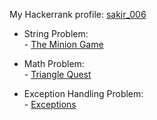 My Hackerrank profile:
[sakir_006](https://www.hackerrank.com/sakir_006)

- String Problem: <br>
        - [The Minion Game](https://www.hackerrank.com/challenges/the-minion-game/problem)
  
- Math Problem: <br>
        - [Triangle Quest](https://www.hackerrank.com/challenges/python-quest-1/problem)
  
- Exception Handling Problem: <br>
        - [Exceptions](https://www.hackerrank.com/challenges/exceptions/problem)
  
